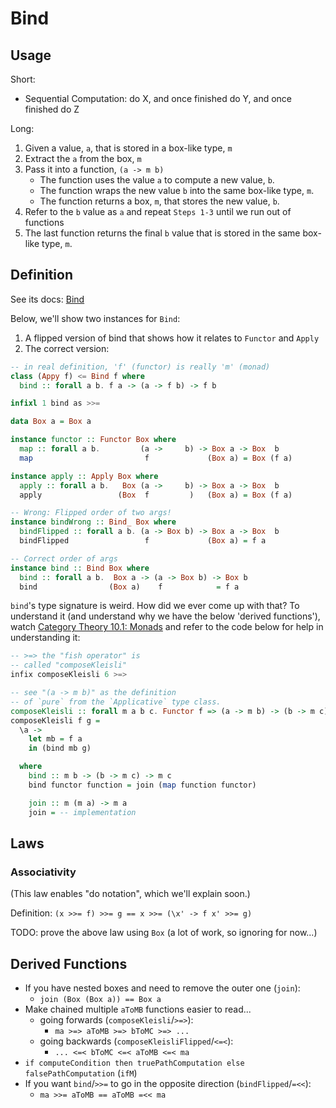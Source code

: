 # Bind

## Usage

Short:
- Sequential Computation: do X, and once finished do Y, and once finished do Z

Long:
1. Given a value, `a`, that is stored in a box-like type, `m`
2. Extract the `a` from the box, `m`
3. Pass it into a function, `(a -> m b)`
    - The function uses the value `a` to compute a new value, `b`.
    - The function wraps the new value `b` into the same box-like type, `m`.
    - The function returns a box, `m`, that stores the new value, `b`.
4. Refer to the `b` value as `a` and repeat `Steps 1-3` until we run out of functions
5. The last function returns the final `b` value that is stored in the same box-like type, `m`.

## Definition

See its docs: [Bind](https://pursuit.purescript.org/packages/purescript-prelude/4.1.1/docs/Control.Bind)

Below, we'll show two instances for `Bind`:
1. A flipped version of bind that shows how it relates to `Functor` and `Apply`
2. The correct version:

```purescript
-- in real definition, 'f' (functor) is really 'm' (monad)
class (Appy f) <= Bind f where
  bind :: forall a b. f a -> (a -> f b) -> f b

infixl 1 bind as >>=

data Box a = Box a

instance functor :: Functor Box where
  map :: forall a b.         (a ->     b) -> Box a -> Box  b
  map                         f             (Box a) = Box (f a)

instance apply :: Apply Box where
  apply :: forall a b.   Box (a ->     b) -> Box a -> Box  b
  apply                 (Box  f         )   (Box a) = Box (f a)

-- Wrong: Flipped order of two args!
instance bindWrong :: Bind_ Box where
  bindFlipped :: forall a b. (a -> Box b) -> Box a -> Box  b
  bindFlipped                 f             (Box a) = f a

-- Correct order of args
instance bind :: Bind Box where
  bind :: forall a b.  Box a -> (a -> Box b) -> Box b
  bind                (Box a)    f            = f a
```

`bind`'s type signature is weird. How did we ever come up with that? To understand it (and understand why we have the below 'derived functions'), watch [Category Theory 10.1: Monads](https://youtu.be/gHiyzctYqZ0?t=725) and refer to the code below for help in understanding it:
```haskell
-- >=> the "fish operator" is
-- called "composeKleisli"
infix composeKleisli 6 >=>

-- see "(a -> m b)" as the definition
-- of `pure` from the `Applicative` type class.
composeKleisli :: forall m a b c. Functor f => (a -> m b) -> (b -> m c) -> (a -> m c)
composeKleisli f g =
  \a ->
    let mb = f a
    in (bind mb g)

  where
    bind :: m b -> (b -> m c) -> m c
    bind functor function = join (map function functor)

    join :: m (m a) -> m a
    join = -- implementation
```

## Laws

### Associativity

(This law enables "do notation", which we'll explain soon.)

Definition: `(x >>= f) >>= g == x >>= (\x' -> f x' >>= g)`

TODO: prove the above law using `Box` (a lot of work, so ignoring for now...)

## Derived Functions

- If you have nested boxes and need to remove the outer one (`join`):
    - `join (Box (Box a)) == Box a`
- Make chained multiple `aToMB` functions easier to read...
    - going forwards (`composeKleisli`/`>=>`):
        - `ma >=> aToMB >=> bToMC >=> ...`
    - going backwards (`composeKleisliFlipped`/`<=<`):
        - `... <=< bToMC <=< aToMB <=< ma`
- `if computeCondition then truePathComputation else falsePathComputation` (`ifM`)
- If you want `bind`/`>>=` to go in the opposite direction (`bindFlipped`/`=<<`):
    - `ma >>= aToMB == aToMB =<< ma`

